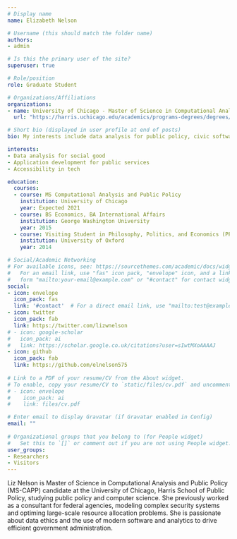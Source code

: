 ```yaml
---
# Display name
name: Elizabeth Nelson

# Username (this should match the folder name)
authors:
- admin

# Is this the primary user of the site?
superuser: true

# Role/position
role: Graduate Student

# Organizations/Affiliations
organizations:
- name: University of Chicago - Master of Science in Computational Analysis and Public Policy (MSCAPP)
  url: "https://harris.uchicago.edu/academics/programs-degrees/degrees/ms-computational-analysis-and-public-policy-mscapp"

# Short bio (displayed in user profile at end of posts)
bio: My interests include data analysis for public policy, civic software development, R Shiny, and environmental issues.

interests:
- Data analysis for social good
- Application development for public services
- Accessibility in tech

education:
  courses:
  - course: MS Computational Analysis and Public Policy
    institution: University of Chicago
    year: Expected 2021
  - course: BS Economics, BA International Affairs
    institution: George Washington University
    year: 2015
  - course: Visiting Student in Philosophy, Politics, and Economics (PPE)
    institution: University of Oxford
    year: 2014

# Social/Academic Networking
# For available icons, see: https://sourcethemes.com/academic/docs/widgets/#icons
#   For an email link, use "fas" icon pack, "envelope" icon, and a link in the
#   form "mailto:your-email@example.com" or "#contact" for contact widget.
social:
- icon: envelope
  icon_pack: fas
  link: '#contact'  # For a direct email link, use "mailto:test@example.org".
- icon: twitter
  icon_pack: fab
  link: https://twitter.com/lizwnelson
# - icon: google-scholar
#   icon_pack: ai
#   link: https://scholar.google.co.uk/citations?user=sIwtMXoAAAAJ
- icon: github
  icon_pack: fab
  link: https://github.com/elnelson575
  
# Link to a PDF of your resume/CV from the About widget.
# To enable, copy your resume/CV to `static/files/cv.pdf` and uncomment the lines below.  
# - icon: envelope
#    icon_pack: ai
#    link: files/cv.pdf

# Enter email to display Gravatar (if Gravatar enabled in Config)
email: ""
  
# Organizational groups that you belong to (for People widget)
#   Set this to `[]` or comment out if you are not using People widget.  
user_groups:
- Researchers
- Visitors
---
```


Liz Nelson is Master of Science in Computational Analysis and Public Policy (MS-CAPP) candidate at the University of Chicago, Harris School of Public Policy, studying public policy and computer science. She previously worked as a consultant for federal agencies, modeling complex security systems and optiming large-scale resource allocation problems. She is passionate about data ethics and the use of modern software and analytics to drive efficient government administration.

